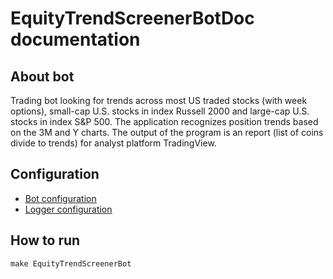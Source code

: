 # EquityTrendScreenerBotDoc documentation

## About bot

Trading bot looking for trends across most US traded stocks (with week options), small-cap U.S. stocks in index Russell 2000 and large-cap U.S. stocks in index S&P 500.
The application recognizes position trends based on the 3M and Y charts. 
The output of the program is an report (list of coins divide to trends) for analyst platform TradingView.

## Configuration

* [Bot configuration](../config/EquityTrendScreenerBotConfig.yaml)
* [Logger configuration](../config/EquityTrendScreenerBotLogger.conf)

## How to run

```commandline
make EquityTrendScreenerBot
```

